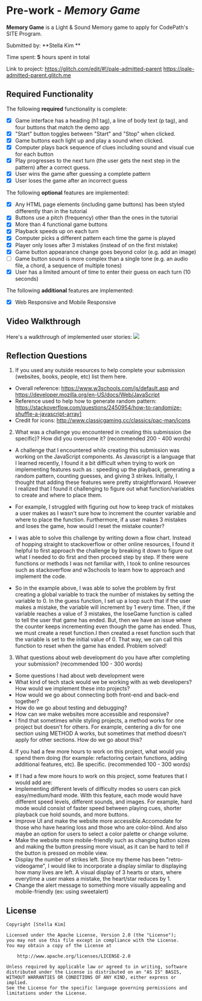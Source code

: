 # Pre-work - *Memory Game*

**Memory Game** is a Light & Sound Memory game to apply for CodePath's SITE Program. 

Submitted by: **Stella Kim **

Time spent: **5** hours spent in total

Link to project: https://glitch.com/edit/#!/pale-admitted-parent
https://pale-admitted-parent.glitch.me

## Required Functionality

The following **required** functionality is complete:

* [X] Game interface has a heading (h1 tag), a line of body text (p tag), and four buttons that match the demo app
* [X] "Start" button toggles between "Start" and "Stop" when clicked. 
* [X] Game buttons each light up and play a sound when clicked. 
* [X] Computer plays back sequence of clues including sound and visual cue for each button
* [X] Play progresses to the next turn (the user gets the next step in the pattern) after a correct guess. 
* [X] User wins the game after guessing a complete pattern
* [X] User loses the game after an incorrect guess

The following **optional** features are implemented:

* [X] Any HTML page elements (including game buttons) has been styled differently than in the tutorial
* [X] Buttons use a pitch (frequency) other than the ones in the tutorial
* [X] More than 4 functional game buttons
* [X] Playback speeds up on each turn
* [X] Computer picks a different pattern each time the game is played
* [X] Player only loses after 3 mistakes (instead of on the first mistake)
* [X] Game button appearance change goes beyond color (e.g. add an image)
* [ ] Game button sound is more complex than a single tone (e.g. an audio file, a chord, a sequence of multiple tones)
* [X] User has a limited amount of time to enter their guess on each turn (10 seconds)

The following **additional** features are implemented:

- [X] Web Responsive and Mobile Responsive

## Video Walkthrough

Here's a walkthrough of implemented user stories:
![](your-link-here)


## Reflection Questions
1. If you used any outside resources to help complete your submission (websites, books, people, etc) list them here. 
* Overall reference: https://www.w3schools.com/js/default.asp and 
https://developer.mozilla.org/en-US/docs/Web/JavaScript
* Reference used to help how to generate random pattern: https://stackoverflow.com/questions/2450954/how-to-randomize-shuffle-a-javascript-array]
* Credit for icons: http://www.classicgaming.cc/classics/pac-man/icons

2. What was a challenge you encountered in creating this submission (be specific)? How did you overcome it? (recommended 200 - 400 words) 
* A challenge that I encountered while creating this submission was working on the JavaScript components. As Javascript is a language that I learned recently, I found it a bit difficult when trying to work on implementing features such as : speeding up the playback, generating a random pattern, counting guesses, and giving 3 strikes. Initially, I thought that adding these features were pretty straightforward. However I realized that I found it challenging to figure out what function/variables to create and where to place them.

* For example, I struggled with figuring out how to keep track of mistakes a user makes as I wasn't sure how to increment the counter variable and where to place the function. Furthermore, if a user makes 3 mistakes and loses the game, how would I reset the mistake counter? 

* I was able to solve this challenge by writing down a flow chart. Instead of hopping straight to stackoverflow or other online resources, I found it helpful to first approach the challenge by breaking it down to figure out what I needed to do first and then proceed step by step. If there were functions or methods I was not familiar with, I took to online resources such as stackoverflow and w3schools to learn how to approach and implement the code. 
 
* So in the example above, I was able to solve the problem by first creating a global variable to track the number of mistakes by setting the variable to 0. 
In the guess function, I set up a loop such that if the user makes a mistake, the variable will increment by 1 every time. Then, if the variable reaches a value of 3 mistakes, the loseGame function is called to tell the user that game has ended. But, then we have an issue where the counter keeps incrementing even though the game has ended. Thus, we must create a reset function.I then created a reset function such that the variable is set to the initial value of 0. That way, we can call this function to reset when the game has ended. Problem solved!


3. What questions about web development do you have after completing your submission? (recommended 100 - 300 words) 
* Some questions I had about web development were
* What kind of tech stack would we be working with as web developers? How would we implement these into projects?
* How would we go about connecting both front-end and back-end together? 
* How do we go about testing and debugging?
* How can we make websites more accessible and responsive?
* I find that sometimes while styling projects, a method works for one project but doesn't for others. For example, centering a div for one section using METHOD A works, but sometimes that method doesn't apply for other sections. How do we go about this? 

4. If you had a few more hours to work on this project, what would you spend them doing (for example: refactoring certain functions, adding additional features, etc). Be specific. (recommended 100 - 300 words) 
* If I had a few more hours to work on this project, some features that I would add are:
* Implementing different levels of difficulty modes so users can pick easy/medium/hard mode. With this feature, each mode would have different speed levels, different sounds, and images. For example, hard mode would
consist of faster speed between playing cues, shorter playback cue hold sounds, and more buttons.
*  Improve UI and make the website more accessible.Accomodate for those who have hearing loss and those who are color-blind. And also maybe an option for users to select a color palette or change volume.
* Make the website more mobile-friendly such as changing button sizes and making the button pressing more visual, as it can be hard to tell if the button is pressed on mobile view.
* Display the number of strikes left. Since my theme has been "retro-videogame", I would like to incorporate a display similar to displaying how many lives are left. A visual display of 3 hearts or stars, where everytime
a user makes a mistake, the heart/star reduces by 1. 
*  Change the alert message to something more visually appealing and mobile-friendly (ex: using sweetalert)



## License

    Copyright [Stella Kim]

    Licensed under the Apache License, Version 2.0 (the "License");
    you may not use this file except in compliance with the License.
    You may obtain a copy of the License at

        http://www.apache.org/licenses/LICENSE-2.0

    Unless required by applicable law or agreed to in writing, software
    distributed under the License is distributed on an "AS IS" BASIS,
    WITHOUT WARRANTIES OR CONDITIONS OF ANY KIND, either express or implied.
    See the License for the specific language governing permissions and
    limitations under the License.